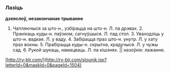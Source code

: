 ### Лазіць
**дзеяслоў, незакончанае трыванне**

1. Чапляючыся за што-н., узбірацца на што-н. Л. па дрэвах. 2. Пранікаць куды-н. паўзком, сагнуўшыся. Л. пад стол. 3. Уваходзіць у што-н. вадкае. Л. у ваду. 4. Забірацца праз што-н. унутр. Л. у хату праз вокны. 5. Прабірацца куды-н. скрытна, крадучыся. Л. у чужы сад. 6. Рукой шукаць, намацваць. Л. па кішэнях. || назоўнік: лажанне.

<a rel="author">[http://rv-blr.com/](http://rv-blr.com/slounik.jsp?letterId=0&maskId=0&pageId=1504)</a>
